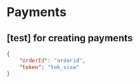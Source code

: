 # Payments

## [test] for creating payments

```json
{
	"orderId": "orderid",
	"token": "tok_visa"
}
```
